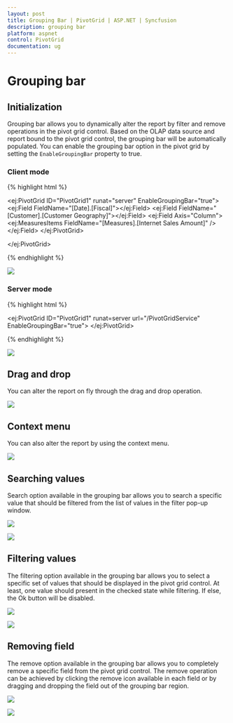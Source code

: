 ```yaml
---
layout: post
title: Grouping Bar | PivotGrid | ASP.NET | Syncfusion
description: grouping bar
platform: aspnet
control: PivotGrid
documentation: ug
---
```


# Grouping bar

## Initialization

Grouping bar allows you to dynamically alter the report by filter and remove operations in the pivot grid control. Based on the OLAP data source and report bound to the pivot grid control, the grouping bar will be automatically populated. You can enable the grouping bar option in the pivot grid by setting the `EnableGroupingBar` property to true.

### Client mode

{% highlight html %}

<ej:PivotGrid ID="PivotGrid1" runat="server" EnableGroupingBar="true">
    <DataSource Catalog="Adventure Works DW 2008 SE" Cube="Adventure Works" Data="http://bi.syncfusion.com/olap/msmdpump.dll">
        <Rows>
            <ej:Field FieldName="[Date].[Fiscal]"></ej:Field>
        </Rows>
        <Columns>
            <ej:Field FieldName="[Customer].[Customer Geography]"></ej:Field>
        </Columns>
        <Values>
            <ej:Field Axis="Column">
                <Measures>
                    <ej:MeasuresItems FieldName="[Measures].[Internet Sales Amount]" />
                </Measures>
            </ej:Field>
        </Values>
    </DataSource>
</ej:PivotGrid>

</ej:PivotGrid>

{% endhighlight %}

![](Grouping-Bar_images/OLAPClientGB.png)

### Server mode

{% highlight html %}

<ej:PivotGrid ID="PivotGrid1" runat=server url="/PivotGridService" EnableGroupingBar="true">
</ej:PivotGrid>

{% endhighlight %}

![](Grouping-Bar_images/OLAPServerMode.png)

## Drag and drop

You can alter the report on fly through the drag and drop operation.

![](Grouping-Bar_images/GBar_Olap.png)

## Context menu

You can also alter the report by using the context menu.

![](Grouping-Bar_images/CMenu_Olap.png)

## Searching values

Search option available in the grouping bar allows you to search a specific value that should be filtered from the list of values in the filter pop-up window.

![](Grouping-Bar_images/OlapFilterIcon.png)

![](Grouping-Bar_images/olapclientsearching.png)

## Filtering values

The filtering option available in the grouping bar allows you to select a specific set of values that should be displayed in the pivot grid control. At least, one value should present in the checked state while filtering. If else, the Ok button will be disabled.

![](Grouping-Bar_images/OlapFilterIcon.png)

![](Grouping-Bar_images/OlapFilterDialog.png)

## Removing field

The remove option available in the grouping bar allows you to completely remove a specific field from the pivot grid control. The remove operation can be achieved by clicking the remove icon available in each field or by dragging and dropping the field out of the grouping bar region.

![](Grouping-Bar_images/OlapRemoveIcon.png)

![](Grouping-Bar_images/OlapRemove.png)

